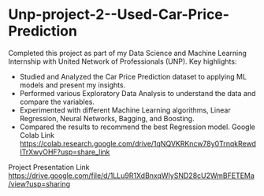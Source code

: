 # Unp-project-2--Used-Car-Price-Prediction
Completed this project as part of my Data Science and Machine Learning Internship with United Network of Professionals (UNP). Key highlights:
- Studied and Analyzed the Car Price Prediction dataset to applying ML models and present my insights. 
- Performed various Exploratory Data Analysis to understand the data and compare the variables.
- Experimented with different Machine Learning algorithms, Linear Regression, Neural Networks, Bagging, and Boosting.
- Compared the results to recommend the best Regression model. 
Google Colab Link
https://colab.research.google.com/drive/1qNQVKRKncw78y0TrnqkRewdITrXwyOHF?usp=share_link


Project Presentation Link
https://drive.google.com/file/d/1LLu9R1XdBnxqWIySND28cU2WmBFETEMa/view?usp=sharing
